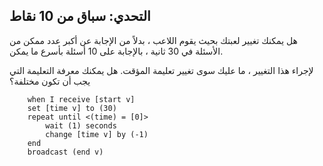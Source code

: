 ## التحدي: سباق من 10 نقاط

هل يمكنك تغيير لعبتك بحيث يقوم اللاعب ، بدلاً من الإجابة عن أكبر عدد ممكن من الأسئلة في 30 ثانية ، بالإجابة على 10 أسئلة بأسرع ما يمكن.

لإجراء هذا التغيير ، ما عليك سوى تغيير تعليمة المؤقت. هل يمكنك معرفة التعليمة التي يجب أن تكون مختلفة؟

```blocks3
    when I receive [start v]
    set [time v] to (30)
    repeat until <(time) = [0]>
        wait (1) seconds
        change [time v] by (-1)
    end
    broadcast (end v)
```